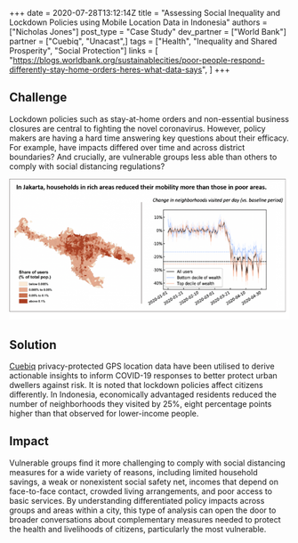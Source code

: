 +++
date = 2020-07-28T13:12:14Z
title = "Assessing Social Inequality and Lockdown Policies using Mobile Location Data in Indonesia"
authors = ["Nicholas Jones"]
post_type = "Case Study"
dev_partner = ["World Bank"]
partner = ["Cuebiq", "Unacast",]
tags = ["Health", "Inequality and Shared Prosperity", "Social Protection"]
links = [
    "https://blogs.worldbank.org/sustainablecities/poor-people-respond-differently-stay-home-orders-heres-what-data-says",
]
+++

## Challenge

 Lockdown policies such as stay-at-home orders and non-essential business closures are central to fighting the novel coronavirus. However, policy makers are having a hard time answering key questions about their efficacy. For example, have impacts differed over time and across district boundaries? And crucially, are vulnerable groups less able than others to comply with social distancing regulations?

![Indonesia Data Analysis](indonesia-analysis.png)

## Solution

[Cuebiq](https://www.cuebiq.com/visitation-insights-covid19/) privacy-protected GPS location data have been utilised to derive actionable insights to inform COVID-19 responses to better protect urban dwellers against risk. It is noted that lockdown policies affect citizens differently. In Indonesia, economically advantaged residents reduced the number of neighborhoods they visited by 25%, eight percentage points higher than that observed for lower-income people.

## Impact

Vulnerable groups find it more challenging to comply with social distancing measures for a wide variety of reasons, including limited household savings, a weak or nonexistent social safety net, incomes that depend on face-to-face contact, crowded living arrangements, and poor access to basic services. By understanding differentiated policy impacts across groups and areas within a city, this type of analysis can open the door to broader conversations about complementary measures needed to protect the health and livelihoods of citizens, particularly the most vulnerable.
